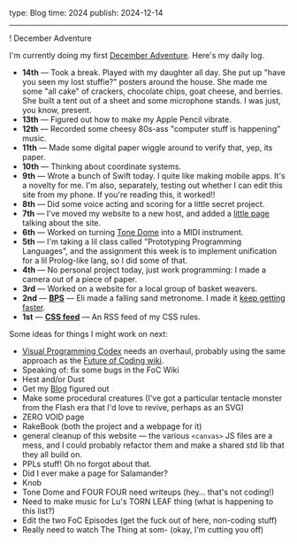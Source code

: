type: Blog
time: 2024
publish: 2024-12-14

---

! December Adventure

<section>

I'm currently doing my first [December Adventure](https://eli.li/december-adventure). Here's my daily log.

* **14th** — Took a break. Played with my daughter all day. She put up "have you seen my lost stuffie?" posters around the house. She made me some "all cake" of crackers, chocolate chips, goat cheese, and berries. She built a tent out of a sheet and some microphone stands. I was just, you know, present. 
* **13th** — Figured out how to make my Apple Pencil vibrate.
* **12th** — Recorded some cheesy 80s-ass "computer stuff is happening" music.
* **11th** — Made some digital paper wiggle around to verify that, yep, its paper.
* **10th** — Thinking about coordinate systems.
* **9th** — Wrote a bunch of Swift today. I quite like making mobile apps. It's a novelty for me. I'm also, separately, testing out whether I can edit this site from my phone. If you're reading this, it worked!!
* **8th** — Did some voice acting and scoring for a little secret project.
* **7th** — I've moved my website to a new host, and added a [little page](/site) talking about the site.
* **6th** — Worked on turning [Tone Dome](/tone-dome) into a MIDI instrument.
* **5th** — I'm taking a lil class called "Prototyping Programming Languages", and the assignment this week is to implement unification for a lil Prolog-like lang, so I did some of that.
* **4th** — No personal project today, just work programming: I made a camera out of a piece of paper.
* **3rd** — Worked on a website for a local group of basket weavers.
* **2nd** — **[BPS](/december-adventure/2024/2)** — Eli made a falling sand metronome. I made it [keep getting faster](/jerk).
* **1st** — **[CSS feed](/feeds)** — An RSS feed of my CSS rules.

</section><section>

Some ideas for things I might work on next:

* [Visual Programming Codex](/codex) needs an overhaul, probably using the same approach as the [Future of Coding wiki](https://wiki.futureofcoding.org).
* Speaking of: fix some bugs in the FoC Wiki
* Hest and/or Dust
* Get my [Blog](/blog) figured out
* Make some procedural creatures (I've got a particular tentacle monster from the Flash era that I'd love to revive, perhaps as an SVG)
* ZERO VOID page
* RakeBook (both the project and a webpage for it)
* general cleanup of this website — the various `<canvas>` JS files are a mess, and I could probably refactor them and make a shared std lib that they all build on.
* PPLs stuff! Oh no forgot about that.
* Did I ever make a page for Salamander?
* Knob
* Tone Dome and FOUR FOUR need writeups (hey… that's not coding!)
* Need to make music for Lu's TORN LEAF thing (what is happening to this list?)
* Edit the two FoC Episodes (get the fuck out of here, non-coding stuff)
* Really need to watch The Thing at som- (okay, I'm cutting you off)

</section>
